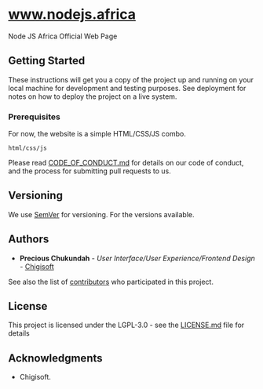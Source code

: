 # www.nodejs.africa

Node JS Africa Official Web Page

## Getting Started

These instructions will get you a copy of the project up and running on your local machine for development and testing purposes. See deployment for notes on how to deploy the project on a live system.

### Prerequisites

For now, the website is a simple HTML/CSS/JS combo.

```
html/css/js
```

Please read [CODE_OF_CONDUCT.md](https://github.com/NodeJSAfrica/nodejs.africa/blob/master/CODE_OF_CONDUCT.md) for details on our code of conduct, and the process for submitting pull requests to us.

## Versioning

We use [SemVer](http://semver.org/) for versioning. For the versions available.

## Authors

* **Precious Chukundah** - *User Interface/User Experience/Frontend Design* - [Chigisoft](https://chukundah.com)

See also the list of [contributors](https://github.com/NodeJSAfrica/nodejs.africa/contributors) who participated in this project.

## License

This project is licensed under the LGPL-3.0 - see the [LICENSE.md](LICENSE.md) file for details

## Acknowledgments

* Chigisoft.
